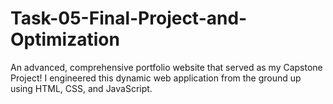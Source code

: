 # Task-05-Final-Project-and-Optimization
An  advanced, comprehensive portfolio website that served as my Capstone Project! I engineered this dynamic web application from the ground up using HTML, CSS, and JavaScript.
